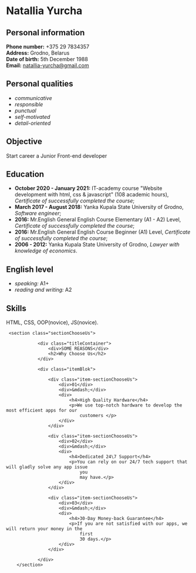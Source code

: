 # Natallia Yurcha

## Personal information  
**Phone number:** +375 29 7834357  
**Address:** Grodno, Belarus  
**Date of birth:** 5th December 1988  
**Email:** natallia-yurcha@gmail.com

## Personal qualities
* *communicative*
* *responsible*
* *punctual*
* *self-motivated*
* *detail-oriented*

## Objective
Start career a Junior Front-end developer

## Education
* **October 2020 - January 2021:** IT-academy course "Website development with html, css & javascript" (108 academic hours), 
*Certificate of successfully completed the course*;
* **March 2017 - August 2018:** Yanka Kupala State University of Grodno, 
*Software engineer*;
* **2016:** Mr.English General English Course Elementary (A1 - A2) Level, 
*Certificate of successfully completed the course*;
* **2016:** Mr.English General English Course Beginner (A1) Level, 
*Certificate of successfully completed the course*;
* **2006 - 2012:** Yanka Kupala State University of Grodno, 
*Lawyer with knowledge of economics*.


## English level
* *speaking:* A1+
* *reading and writing:* A2

## Skills
HTML, CSS, OOP(novice), JS(novice).

```
 <section class="sectionChooseUs">

            <div class="titleContainer">
                <div>SOME REASONS</div>
                <h2>Why Choose Us</h2>
            </div>

            <div class="itemBlok">

                <div class="item-sectionChooseUs">
                    <div>01</div>
                    <div>&mdash;</div>
                    <div>
                        <h4>High Quality Hardware</h4>
                        <p>We use top-notch hardware to develop the most efficient apps for our
                            customers </p>
                    </div>
                </div>

                <div class="item-sectionChooseUs">
                    <div>02</div>
                    <div>&mdash;</div>
                    <div>
                        <h4>Dedicated 24\7 Support</h4>
                        <p>You can rely on our 24/7 tech support that will gladly solve any app issue
                            you
                            may have.</p>
                    </div>
                </div>

                <div class="item-sectionChooseUs">
                    <div>03</div>
                    <div>&mdash;</div>
                    <div>
                        <h4>30-Day Money-back Guarantee</h4>
                        <p>If you are not satisfied with our apps, we will return your money in the
                            first
                            30 days.</p>
                    </div>
                </div>
                
            </div>
    </section>
 ```


